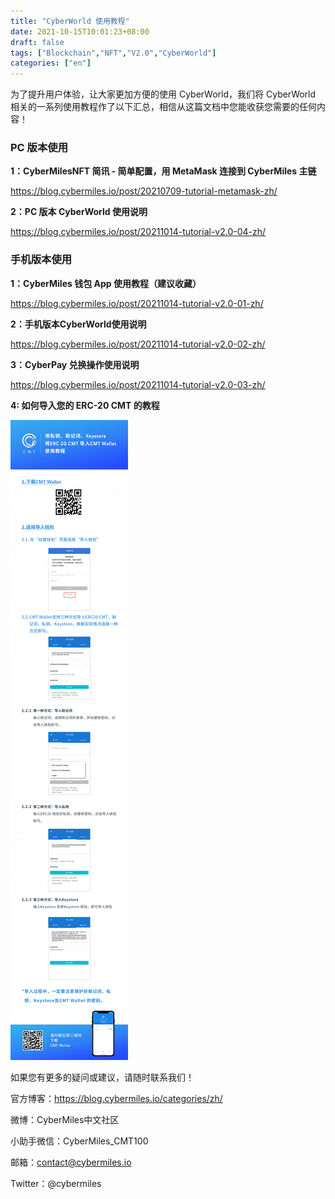 ```yaml
---
title: "CyberWorld 使用教程"
date: 2021-10-15T10:01:23+08:00
draft: false
tags: ["Blockchain","NFT","V2.0","CyberWorld"]
categories: ["en"]
---
```


为了提升用户体验，让大家更加方便的使用 CyberWorld，我们将 CyberWorld 相关的一系列使用教程作了以下汇总，相信从这篇文档中您能收获您需要的任何内容！

### PC 版本使用

**1：CyberMilesNFT 简讯 - 简单配置，用 MetaMask 连接到 CyberMiles 主链**

https://blog.cybermiles.io/post/20210709-tutorial-metamask-zh/

**2：PC 版本 CyberWorld 使用说明**

https://blog.cybermiles.io/post/20211014-tutorial-v2.0-04-zh/

### 手机版本使用

**1：CyberMiles 钱包 App 使用教程（建议收藏）**

https://blog.cybermiles.io/post/20211014-tutorial-v2.0-01-zh/

**2：手机版本CyberWorld使用说明**

https://blog.cybermiles.io/post/20211014-tutorial-v2.0-02-zh/

**3：CyberPay 兑换操作使用说明**

https://blog.cybermiles.io/post/20211014-tutorial-v2.0-03-zh/

**4: 如何导入您的 ERC-20 CMT 的教程**

![](/images/20211015-erc20-tutorial-zh.jpg)

如果您有更多的疑问或建议，请随时联系我们！

官方博客：https://blog.cybermiles.io/categories/zh/

微博：CyberMiles中文社区

小助手微信：CyberMiles_CMT100

邮箱：[contact@cybermiles.io](mailto:contact@cybermiles.io)

Twitter：@cybermiles
